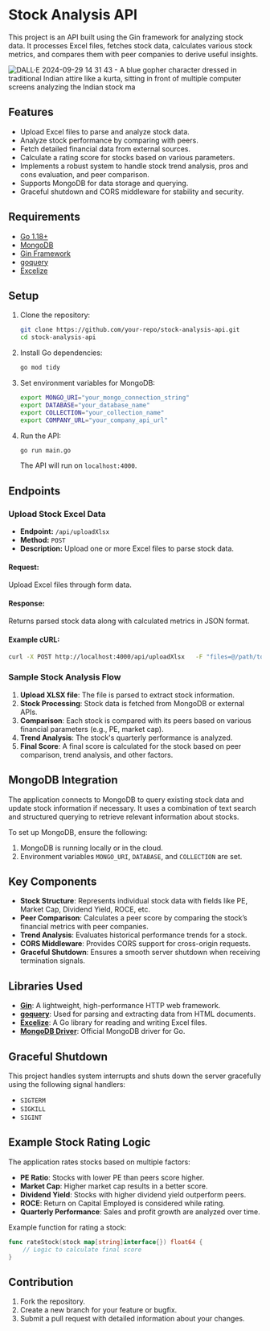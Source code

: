 
# Stock Analysis API

This project is an API built using the Gin framework for analyzing stock data. It processes Excel files, fetches stock data, calculates various stock metrics, and compares them with peer companies to derive useful insights.

![DALL·E 2024-09-29 14 31 43 - A blue gopher character dressed in traditional Indian attire like a kurta, sitting in front of multiple computer screens analyzing the Indian stock ma](https://github.com/user-attachments/assets/7d56bc51-8cd9-49f7-a5e8-d8c3cc77cacb)


## Features

- Upload Excel files to parse and analyze stock data.
- Analyze stock performance by comparing with peers.
- Fetch detailed financial data from external sources.
- Calculate a rating score for stocks based on various parameters.
- Implements a robust system to handle stock trend analysis, pros and cons evaluation, and peer comparison.
- Supports MongoDB for data storage and querying.
- Graceful shutdown and CORS middleware for stability and security.

## Requirements

- [Go 1.18+](https://golang.org/dl/)
- [MongoDB](https://www.mongodb.com/)
- [Gin Framework](https://github.com/gin-gonic/gin)
- [goquery](https://github.com/PuerkitoBio/goquery)
- [Excelize](https://github.com/xuri/excelize)
  
## Setup

1. Clone the repository:
   ```bash
   git clone https://github.com/your-repo/stock-analysis-api.git
   cd stock-analysis-api
   ```

2. Install Go dependencies:
   ```bash
   go mod tidy
   ```

3. Set environment variables for MongoDB:
   ```bash
   export MONGO_URI="your_mongo_connection_string"
   export DATABASE="your_database_name"
   export COLLECTION="your_collection_name"
   export COMPANY_URL="your_company_api_url"
   ```

4. Run the API:
   ```bash
   go run main.go
   ```

   The API will run on `localhost:4000`.

## Endpoints

### Upload Stock Excel Data
- **Endpoint:** `/api/uploadXlsx`
- **Method:** `POST`
- **Description:** Upload one or more Excel files to parse stock data.
  
#### Request:
Upload Excel files through form data.

#### Response:
Returns parsed stock data along with calculated metrics in JSON format.

#### Example cURL:
```bash
curl -X POST http://localhost:4000/api/uploadXlsx   -F "files=@/path/to/your/excel_file.xlsx"
```

### Sample Stock Analysis Flow

1. **Upload XLSX file**: The file is parsed to extract stock information.
2. **Stock Processing**: Stock data is fetched from MongoDB or external APIs.
3. **Comparison**: Each stock is compared with its peers based on various financial parameters (e.g., PE, market cap).
4. **Trend Analysis**: The stock's quarterly performance is analyzed.
5. **Final Score**: A final score is calculated for the stock based on peer comparison, trend analysis, and other factors.

## MongoDB Integration

The application connects to MongoDB to query existing stock data and update stock information if necessary. It uses a combination of text search and structured querying to retrieve relevant information about stocks.

To set up MongoDB, ensure the following:

1. MongoDB is running locally or in the cloud.
2. Environment variables `MONGO_URI`, `DATABASE`, and `COLLECTION` are set.

## Key Components

- **Stock Structure**: Represents individual stock data with fields like PE, Market Cap, Dividend Yield, ROCE, etc.
- **Peer Comparison**: Calculates a peer score by comparing the stock’s financial metrics with peer companies.
- **Trend Analysis**: Evaluates historical performance trends for a stock.
- **CORS Middleware**: Provides CORS support for cross-origin requests.
- **Graceful Shutdown**: Ensures a smooth server shutdown when receiving termination signals.

## Libraries Used

- **[Gin](https://github.com/gin-gonic/gin)**: A lightweight, high-performance HTTP web framework.
- **[goquery](https://github.com/PuerkitoBio/goquery)**: Used for parsing and extracting data from HTML documents.
- **[Excelize](https://github.com/xuri/excelize)**: A Go library for reading and writing Excel files.
- **[MongoDB Driver](https://github.com/mongodb/mongo-go-driver)**: Official MongoDB driver for Go.

## Graceful Shutdown

This project handles system interrupts and shuts down the server gracefully using the following signal handlers:
- `SIGTERM`
- `SIGKILL`
- `SIGINT`

## Example Stock Rating Logic

The application rates stocks based on multiple factors:

- **PE Ratio**: Stocks with lower PE than peers score higher.
- **Market Cap**: Higher market cap results in a better score.
- **Dividend Yield**: Stocks with higher dividend yield outperform peers.
- **ROCE**: Return on Capital Employed is considered while rating.
- **Quarterly Performance**: Sales and profit growth are analyzed over time.

Example function for rating a stock:

```go
func rateStock(stock map[string]interface{}) float64 {
    // Logic to calculate final score
}
```

## Contribution

1. Fork the repository.
2. Create a new branch for your feature or bugfix.
3. Submit a pull request with detailed information about your changes.

